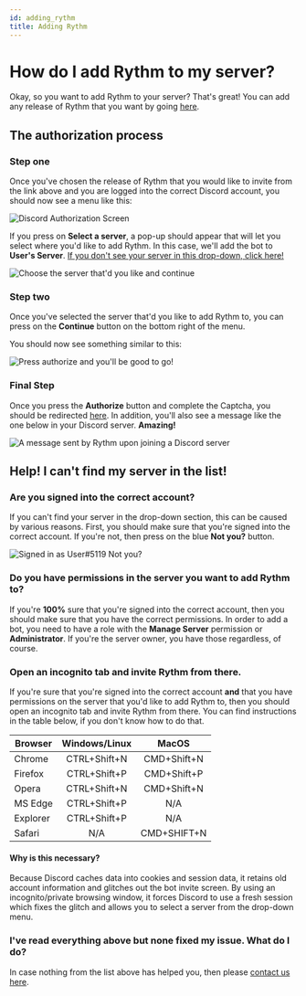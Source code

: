 ```yaml
---
id: adding_rythm
title: Adding Rythm
---
```


# How do I add Rythm to my server?

Okay, so you want to add Rythm to your server? That's great! You can add any release of Rythm that you want by going [here](https://rythmbot.co/releases). 

## The authorization process

### Step one

Once you've chosen the release of Rythm that you would like to invite from the link above and you are logged into the correct Discord account, you should now see a menu like this:

![Discord Authorization Screen](/img/docs/add/discord-oauth2-1.png)

If you press on **Select a server**, a pop-up should appear that will let you select where you'd like to add Rythm. In this case, we'll add the bot to **User's Server**. [If you don't see your server in this drop-down, click here!](#help-i-cant-find-my-server-in-the-list)

![Choose the server that'd you like and continue](/img/docs/add/discord-oauth2-2.png)

### Step two

Once you've selected the server that'd you like to add Rythm to, you can press on the **Continue** button on the bottom right of the menu.

You should now see something similar to this:

![Press authorize and you'll be good to go!](/img/docs/add/discord-oauth2-3.png)

### Final Step

Once you press the **Authorize** button and complete the Captcha, you should be redirected [here](https://rythmbot.co/thanks). In addition, you'll also see a message like the one below in your Discord server. **Amazing!**

![A message sent by Rythm upon joining a Discord server](/img/docs/add/thank-you-message.png)

## Help! I can't find my server in the list!

### Are you signed into the correct account?

If you can't find your server in the drop-down section, this can be caused by various reasons. First, you should make sure that you're signed into the correct account. If you're not, then press on the blue **Not you?** button.

![Signed in as User#5119 Not you?](/img/docs/add/signed-in-as-example.png)

### Do you have permissions in the server you want to add Rythm to?

If you're **100%** sure that you're signed into the correct account, then you should make sure that you have the correct permissions. In order to add a bot, you need to have a role with the **Manage Server** permission or **Administrator**. If you're the server owner, you have those regardless, of course.

### Open an incognito tab and invite Rythm from there.

If you're sure that you're signed into the correct account **and** that you have permissions on the server that you'd like to add Rythm to, then you should open an incognito tab and invite Rythm from there. You can find instructions in the table below, if you don't know how to do that.

| Browser  | Windows/Linux |    MacOS    |
|----------|:-------------:|:-----------:|
| Chrome   |  CTRL+Shift+N | CMD+Shift+N |
| Firefox  |  CTRL+Shift+P | CMD+Shift+P |
| Opera    |  CTRL+Shift+N | CMD+Shift+N |
| MS Edge  |  CTRL+Shift+P |     N/A     |
| Explorer |  CTRL+Shift+P |     N/A     |
| Safari   |      N/A      | CMD+SHIFT+N |

#### Why is this necessary?

Because Discord caches data into cookies and session data, it retains old account information and glitches out the bot invite screen. By using an incognito/private browsing window, it forces Discord to use a fresh session which fixes the glitch and allows you to select a server from the drop-down menu.

### I've read everything above but none fixed my issue. What do I do?

In case nothing from the list above has helped you, then please [contact us here](https://rythmbot.co/contact).